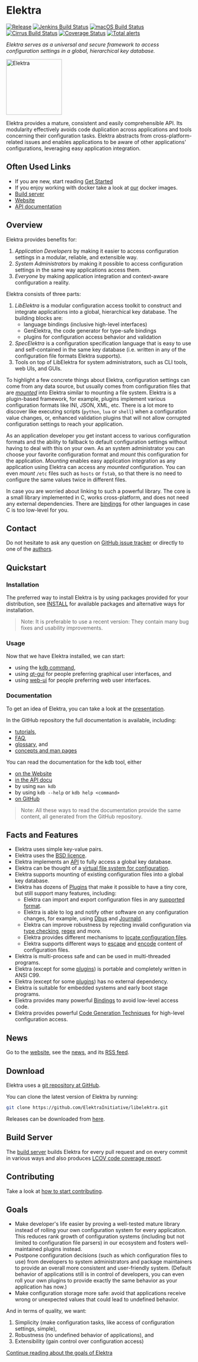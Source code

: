 # Elektra

[![Release](https://img.shields.io/github/release/ElektraInitiative/libelektra.svg)](https://github.com/ElektraInitiative/libelektra/releases/latest)
[![Jenkins Build Status](https://img.shields.io/jenkins/t/https/build.libelektra.org/job/libelektra/job/master.svg)](https://build.libelektra.org/job/libelektra/job/master/lastBuild)
[![macOS Build Status](https://github.com/ElektraInitiative/libelektra/actions/workflows/macOS.yml/badge.svg)](https://github.com/ElektraInitiative/libelektra/actions/workflows/macOS.yml)
[![Cirrus Build Status](https://api.cirrus-ci.com/github/ElektraInitiative/libelektra.svg)](https://cirrus-ci.com/github/ElektraInitiative/libelektra)
[![Coverage Status](https://img.shields.io/coveralls/github/ElektraInitiative/libelektra.svg)](https://coveralls.io/github/ElektraInitiative/libelektra)
[![Total alerts](https://img.shields.io/lgtm/alerts/g/ElektraInitiative/libelektra.svg?logo=lgtm&logoWidth=18)](https://lgtm.com/projects/g/ElektraInitiative/libelektra/alerts)

_Elektra serves as a universal and secure framework to access configuration
settings in a global, hierarchical key database._

<img src="https://cdn.rawgit.com/ElektraInitiative/libelektra/master/doc/images/logo/logo_color.svg" alt="Elektra" width="150" />

Elektra provides a mature, consistent and easily comprehensible API.
Its modularity effectively avoids code duplication across applications
and tools concerning their configuration tasks. Elektra abstracts from
cross-platform-related issues and enables applications to be aware of other
applications' configurations, leveraging easy application integration.

## Often Used Links

- If you are new, start reading [Get Started](doc/GETSTARTED.md)
- If you enjoy working with docker take a look at [our](/scripts/docker/README.md) docker images.
- [Build server](https://build.libelektra.org/)
- [Website](https://www.libelektra.org)
- [API documentation](https://doc.libelektra.org/api/master/html/)

## Overview

Elektra provides benefits for:

1. _Application Developers_ by making it easier to access configuration settings in a modular, reliable, and extensible way.
2. _System Administrators_ by making it possible to access configuration settings in the same way applications access them.
3. _Everyone_ by making application integration and context-aware configuration a reality.

Elektra consists of three parts:

1. _LibElektra_ is a modular configuration access toolkit to
   construct and integrate applications into a global,
   hierarchical key database. The building blocks are:
   - language bindings (inclusive high-level interfaces)
   - GenElektra, the code generator for type-safe bindings
   - plugins for configuration access behavior and validation
2. _SpecElektra_ is a configuration specification language
   that is easy to use and self-contained in the same key database (i.e.
   written in any of the configuration file formats Elektra supports).
3. Tools on top of LibElektra for system administrators, such as
   CLI tools, web UIs, and GUIs.

To highlight a few concrete things about Elektra, configuration settings can come from any
data source, but usually comes from configuration files that are [_mounted_](doc/help/elektra-mounting.md) into Elektra
similar to mounting a file system. Elektra is a plugin-based framework, for example,
plugins implement various configuration formats like INI, JSON, XML, etc.
There is a lot more to discover like executing scripts (`python`, `lua` or
`shell`) when a configuration value changes, or, enhanced validation plugins that will not
allow corrupted configuration settings to reach your application.

As an application developer you get instant access to various configuration formats and the ability
to fallback to default configuration settings without having to deal with this on your own. As an system administrator
you can choose your favorite configuration format and _mount_ this configuration for the application.
_Mounting_ enables easy application integration as any application using Elektra can access any _mounted_
configuration. You can even _mount_ `/etc` files such as `hosts` or `fstab`, so that there is no need to
configure the same values twice in different files.

In case you are worried about linking to such a powerful library. The core is a small library
implemented in C, works cross-platform, and does not need any external dependencies. There are
[bindings](src/bindings) for other languages in case C is too low-level for you.

## Contact

Do not hesitate to ask any question on
[GitHub issue tracker](https://issues.libelektra.org/)
or directly to one of the [authors](doc/AUTHORS.md).

## Quickstart

### Installation

The preferred way to install Elektra is by using packages provided for
your distribution, see [INSTALL](/doc/INSTALL.md) for available packages and alternative ways for installation.

> Note: It is preferable to use a recent version: They contain many bug fixes and usability improvements.

### Usage

Now that we have Elektra installed, we can start:

- using the [kdb command](/doc/help/kdb.md),
- using [qt-gui](/src/tools/qt-gui/) for people preferring graphical user interfaces, and
- using [web-ui](/src/tools/webui/) for people preferring web user interfaces.

### Documentation

To get an idea of Elektra, you can take a look at the
[presentation](https://www.libelektra.org/ftp/elektra/presentations/2016/FOSDEM/fosdem.odp).

In the GitHub repository the full documentation is available, including:

- [tutorials](/doc/tutorials/),
- [FAQ](/doc/help/elektra-faq.md),
- [glossary](/doc/help/elektra-glossary.md), and
- [concepts and man pages](/doc/help/elektra-introduction.md)

You can read the documentation for the kdb tool, either

- [on the Website](https://www.libelektra.org/manpages/kdb)
- [in the API docu](https://doc.libelektra.org/api/master/html/doc_help_kdb_md.html)
- by using `man kdb`
- by using `kdb --help` or `kdb help <command>`
- [on GitHub](https://master.libelektra.org/doc/help/kdb.md)

> Note: All these ways to read the documentation provide the same content,
> all generated from the GitHub repository.

## Facts and Features

- Elektra uses simple key-value pairs.
- Elektra uses the [BSD licence](LICENSE.md).
- Elektra implements an [API](https://doc.libelektra.org/api/master/html/) to fully access a global key database.
- Elektra can be thought of a [virtual file system for configuration](/doc/BIGPICTURE.md).
- Elektra supports mounting of existing configuration files into a global key database.
- Elektra has dozens of [Plugins](src/plugins/) that make it possible
  to have a tiny core, but still support many features, including:
  - Elektra can import and export configuration files in any [supported format](src/plugins/).
  - Elektra is able to log and notify other software on any configuration changes, for example,
    using [Dbus](src/plugins/dbus/) and [Journald](src/plugins/journald/).
  - Elektra can improve robustness by rejecting invalid configuration via [type checking](src/plugins/type/), [regex](src/plugins/validation/) and more.
  - Elektra provides different mechanisms to [locate configuration files](src/plugins/resolver/).
  - Elektra supports different ways to [escape](src/plugins/ccode/) and [encode](src/plugins/iconv/) content of configuration files.
- Elektra is multi-process safe and can be used in multi-threaded programs.
- Elektra (except for some [plugins](src/plugins/)) is portable and completely written in ANSI C99.
- Elektra (except for some [plugins](src/plugins/)) has no external dependency.
- Elektra is suitable for embedded systems and early boot stage programs.
- Elektra provides many powerful [Bindings](src/bindings) to avoid low-level access code.
- Elektra provides powerful [Code Generation Techniques](src/tools/pythongen) for high-level configuration access.

## News

Go to the [website](https://www.libelektra.org), see the [news](doc/news/), and its [RSS feed](https://www.libelektra.org/news/feed.rss).

## Download

Elektra uses a [git repository at GitHub](https://github.com/ElektraInitiative/libelektra).

You can clone the latest version of Elektra by running:

```sh
git clone https://github.com/ElektraInitiative/libelektra.git
```

Releases can be downloaded from [here](https://www.libelektra.org/ftp/elektra/releases/).

## Build Server

The [build server](https://build.libelektra.org/) builds
Elektra for every pull request and on every commit in various ways and also produces [LCOV code
coverage report](https://doc.libelektra.org/coverage/master/debian-buster-full/).

## Contributing

Take a look at [how to start contributing](doc/IDEAS.md).

## Goals

- Make developer's life easier by proving a well-tested mature library
  instead of rolling your own configuration system for every application.
  This reduces rank growth of configuration systems (including but not limited
  to configuration file parsers) in our ecosystem and fosters well-maintained
  plugins instead.
- Postpone configuration decisions (such as which configuration files to use)
  from developers to system administrators and package maintainers to
  provide an overall more consistent and user-friendly system.
  (Default behavior of applications still is in control of developers,
  you can even roll your own plugins to provide exactly the same behavior
  as your application has now.)
- Make configuration storage more safe: avoid that applications
  receive wrong or unexpected values that could lead to undefined behavior.

And in terms of quality, we want:

1. Simplicity (make configuration tasks, like access of configuration settings, simple),
2. Robustness (no undefined behavior of applications), and
3. Extensibility (gain control over configuration access)

[Continue reading about the goals of Elektra](doc/GOALS.md)
